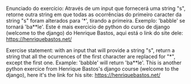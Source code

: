 Enunciado do exercício: Através de um input que fornecerá uma string "s", retorne outra string em que todas as ocorrências do primeiro caracter da string "s" 
foram alterados para '*', tirando a primeira. Exemplo: 'babble' se tornará 'ba**le'. Este é mais exercicio de python do curso de django (welcome to the django) do Henrique Bastos, aqui está o link do site dele: https://henriquebastos.net/

Exercise statement: with an input that will provide a string "s", return a string that all the ocurrences of the first character are replaced for "*", 
except the first one. Example: 'babble' will return 'ba**le'. This is another python exercice from Henrique Bastos's django course (welcome to the django), here it's the link for his site: https://henriquebastos.net/
